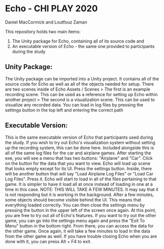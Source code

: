 # Echo - CHI PLAY 2020
Daniel MacCormick and Loutfouz Zaman

This repository holds two main items:

1) The Unity package for Echo, containing all of its source code
and
2) An executable version of Echo - the same one provided to participants during the study

Unity Package:
-----------
The Unity package can be imported into a Unity project.
It contains all of the source code for Echo as well as all of the objects needed for setup.
There are two scenes inside of Echo Assets / Scenes
	> The first is an example recording scene. This can be used as a reference for setting up Echo within another project
	> The second is a visualization scene. This can be used to visualize any recorded data. You can load in log files by pressing the settings button in the top left and entering the correct path

Executable Version:
-----------
This is the same executable version of Echo that participants used during the study.
If you wish to try out Echo's visualization system without setting up the recording system, this can be done here.
Included alongside this is all of the same log files for the car and airplane games.
After starting the exe, you will see a menu that has two buttons: "Airplane" and "Car".
Click on the button for the data that you want to view. Echo will load up scene that looks empty except for its UI.
Press the settings button. Inside, there will be another button that will say "Load Airplane Log Files" or "Load Car Log Files". Press it.
Echo will start to load in all of the files pertaining to that game. It is simpler to have it load all at once instead of loading in one at a time in this case.
NOTE: THIS WILL TAKE A FEW MINUTES. It may say that it is not responding but it is working in the background. 
After a few minutes, some objects should become visible behind the UI. This means that everything loaded correctly.
You can then close the settings menu by pressing the button in the upper left of the screen once again. 
At this point, you are free to try out all of Echo's features.
If you want to try out the other game, you can go into the settings menu again and press the "Exit To Menu" button in the bottom right. From there, you can access the data for the other game.
Once again, it will take a few minutes to load in the data from the other game as well.
If you have trouble closing Echo when you are done with it, you can press Alt + F4 to exit.
 